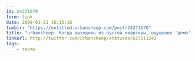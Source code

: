 ```yaml
---
id: 24271670
form: link
date: 2008-01-21 16:15:16
tumblr: "https://untitled.urbansheep.com/post/24271670"
title: "urbansheep: Когда выходишь из пустой квартиры, ощущение 'дома' исчезает. Если выходить вдвоем, то 'дом' вы уносите с собой. Mind tricks, eh?"
linkurl: http://twitter.com/urbansheep/statuses/623111242
tags:
    - твиты
---
```


